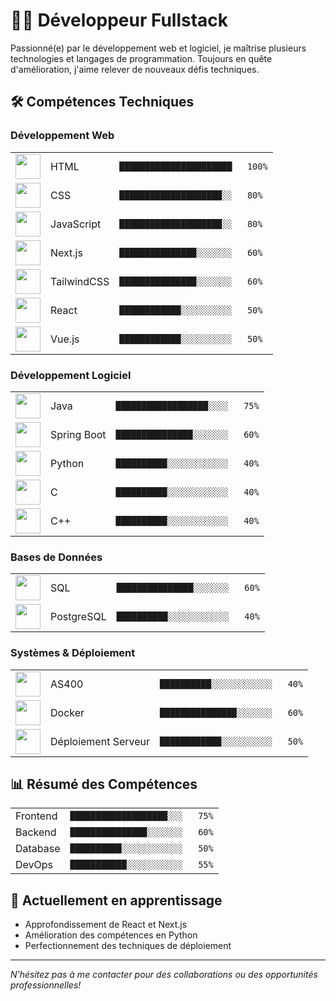 # 👨‍💻 Développeur Fullstack

Passionné(e) par le développement web et logiciel, je maîtrise plusieurs technologies et langages de programmation. Toujours en quête d'amélioration, j'aime relever de nouveaux défis techniques.

## 🛠️ Compétences Techniques

### Développement Web
<table>
  <tr>
    <td><img src="https://cdn.jsdelivr.net/gh/devicons/devicon/icons/html5/html5-original.svg" width="40" height="40"/></td>
    <td>HTML</td>
    <td>
      <code>██████████████████████   100%</code>
    </td>
  </tr>
  <tr>
    <td><img src="https://cdn.jsdelivr.net/gh/devicons/devicon/icons/css3/css3-original.svg" width="40" height="40"/></td>
    <td>CSS</td>
    <td>
      <code>████████████████████░░   80%</code>
    </td>
  </tr>
  <tr>
    <td><img src="https://cdn.jsdelivr.net/gh/devicons/devicon/icons/javascript/javascript-original.svg" width="40" height="40"/></td>
    <td>JavaScript</td>
    <td>
      <code>████████████████████░░   80%</code>
    </td>
  </tr>
  <tr>
    <td><img src="https://cdn.jsdelivr.net/gh/devicons/devicon/icons/nextjs/nextjs-original.svg" width="40" height="40"/></td>
    <td>Next.js</td>
    <td>
      <code>███████████████░░░░░░░   60%</code>
    </td>
  </tr>
  <tr>
    <td><img src="https://upload.wikimedia.org/wikipedia/commons/d/d5/Tailwind_CSS_Logo.svg" width="40" height="40"/></td>
    <td>TailwindCSS</td>
    <td>
      <code>███████████████░░░░░░░   60%</code>
    </td>
  </tr>
  <tr>
    <td><img src="https://cdn.jsdelivr.net/gh/devicons/devicon/icons/react/react-original.svg" width="40" height="40"/></td>
    <td>React</td>
    <td>
      <code>████████████░░░░░░░░░░   50%</code>
    </td>
  </tr>
  <tr>
    <td><img src="https://cdn.jsdelivr.net/gh/devicons/devicon/icons/vuejs/vuejs-original.svg" width="40" height="40"/></td>
    <td>Vue.js</td>
    <td>
      <code>████████████░░░░░░░░░░   50%</code>
    </td>
  </tr>
</table>

### Développement Logiciel
<table>
  <tr>
    <td><img src="https://cdn.jsdelivr.net/gh/devicons/devicon/icons/java/java-original.svg" width="40" height="40"/></td>
    <td>Java</td>
    <td>
      <code>██████████████████░░░░   75%</code>
    </td>
  </tr>
  <tr>
    <td><img src="https://cdn.jsdelivr.net/gh/devicons/devicon/icons/spring/spring-original.svg" width="40" height="40"/></td>
    <td>Spring Boot</td>
    <td>
      <code>███████████████░░░░░░░   60%</code>
    </td>
  </tr>
  <tr>
    <td><img src="https://cdn.jsdelivr.net/gh/devicons/devicon/icons/python/python-original.svg" width="40" height="40"/></td>
    <td>Python</td>
    <td>
      <code>██████████░░░░░░░░░░░░   40%</code>
    </td>
  </tr>
  <tr>
    <td><img src="https://cdn.jsdelivr.net/gh/devicons/devicon/icons/c/c-original.svg" width="40" height="40"/></td>
    <td>C</td>
    <td>
      <code>██████████░░░░░░░░░░░░   40%</code>
    </td>
  </tr>
  <tr>
    <td><img src="https://cdn.jsdelivr.net/gh/devicons/devicon/icons/cplusplus/cplusplus-original.svg" width="40" height="40"/></td>
    <td>C++</td>
    <td>
      <code>██████████░░░░░░░░░░░░   40%</code>
    </td>
  </tr>
</table>

### Bases de Données
<table>
  <tr>
    <td><img src="https://cdn.jsdelivr.net/gh/devicons/devicon/icons/mysql/mysql-original.svg" width="40" height="40"/></td>
    <td>SQL</td>
    <td>
      <code>███████████████░░░░░░░   60%</code>
    </td>
  </tr>
  <tr>
    <td><img src="https://cdn.jsdelivr.net/gh/devicons/devicon/icons/postgresql/postgresql-original.svg" width="40" height="40"/></td>
    <td>PostgreSQL</td>
    <td>
      <code>██████████░░░░░░░░░░░░   40%</code>
    </td>
  </tr>
</table>

### Systèmes & Déploiement
<table>
  <tr>
    <td><img src="https://img.icons8.com/color/48/000000/ibm.png" width="40" height="40"/></td>
    <td>AS400</td>
    <td>
      <code>██████████░░░░░░░░░░░░   40%</code>
    </td>
  </tr>
  <tr>
    <td><img src="https://cdn.jsdelivr.net/gh/devicons/devicon/icons/docker/docker-original.svg" width="40" height="40"/></td>
    <td>Docker</td>
    <td>
      <code>███████████████░░░░░░░   60%</code>
    </td>
  </tr>
  <tr>
    <td><img src="https://cdn.jsdelivr.net/gh/devicons/devicon/icons/linux/linux-original.svg" width="40" height="40"/></td>
    <td>Déploiement Serveur</td>
    <td>
      <code>████████████░░░░░░░░░░   50%</code>
    </td>
  </tr>
</table>

## 📊 Résumé des Compétences

<table>
  <tr>
    <td>Frontend</td>
    <td>
      <code>███████████████████░░░   75%</code>
    </td>
  </tr>
  <tr>
    <td>Backend</td>
    <td>
      <code>███████████████░░░░░░░   60%</code>
    </td>
  </tr>
  <tr>
    <td>Database</td>
    <td>
      <code>██████████░░░░░░░░░░░░   50%</code>
    </td>
  </tr>
  <tr>
    <td>DevOps</td>
    <td>
      <code>███████████░░░░░░░░░░░   55%</code>
    </td>
  </tr>
</table>

## 🌱 Actuellement en apprentissage
- Approfondissement de React et Next.js
- Amélioration des compétences en Python
- Perfectionnement des techniques de déploiement

---

*N'hésitez pas à me contacter pour des collaborations ou des opportunités professionnelles!*
